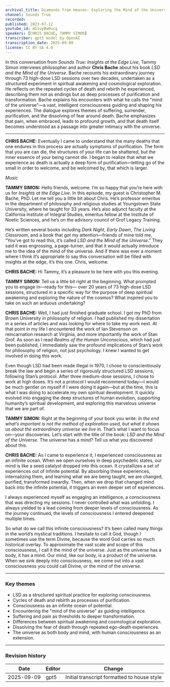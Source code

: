 ```yaml
---
archival_title: Diamonds from Heaven: Exploring the Mind of the Universe
channel: Sounds True
recorded: 
published: 2023-07-12
youtube_id: mG1uyBw0ucg
speakers: [CHRIS BACHE, TAMMY SIMON]
transcriber: gpt5 model by OpenAI
transcription_date: 2025-09-09
license: CC BY-SA 4.0
---
```


In this conversation from *Sounds True: Insights at the Edge Live*, Tammy Simon interviews philosopher and 
author **Chris Bache** about his book *LSD and the Mind of the Universe*. Bache recounts his extraordinary 
journey through 73 high-dose LSD sessions over two decades, undertaken as a structured experiment in 
spiritual awakening and cosmological exploration. He reflects on the repeated cycles of death and rebirth he 
experienced, describing them not as endings but as deep processes of purification and transformation. 
Bache explains his encounters with what he calls the "mind of the universe"—a vast, intelligent consciousness 
guiding and shaping his experiences. The dialogue explores themes of suffering, surrender, purification, 
and the dissolving of fear around death. Bache emphasizes that pain, when embraced, leads to profound 
growth, and that death itself becomes understood as a passage into greater intimacy with the universe. 

---

**CHRIS BACHE:** Eventually I came to understand that the many deaths that one endures in this process are 
actually symptoms of purification. The form that you are can die, the structures of your life can be shattered, 
but the inner essence of your being cannot die. I began to realize that what we experience as death is actually 
a deep form of purification—letting go of the small in order to welcome, and be welcomed by, that which is 
larger.

*Music*

**TAMMY SIMON:** Hello friends, welcome. I’m so happy that you’re here with us for *Insights at the Edge Live*. 
In this episode, my guest is Christopher M. Bache, PhD. Let me tell you a little bit about Chris. He’s professor 
emeritus in the department of philosophy and religious studies at Youngstown State University, where he taught 
for 33 years. He’s also adjunct faculty at the California Institute of Integral Studies, emeritus fellow at the 
Institute of Noetic Sciences, and he’s on the advisory council of Grof Legacy Training. 

He’s written several books including *Dark Night, Early Dawn*, *The Living Classroom*, and a book that got my 
attention—friends of mine told me, “You’ve got to read this, it’s called *LSD and the Mind of the Universe*.” 
They said it was engrossing, a page-turner, and that it would actually introduce me to the idea of the mind of 
the universe. And if there was ever a moment where I think it’s appropriate to say this conversation will be filled 
with insights at the edge, it’s this one. Chris, welcome.

**CHRIS BACHE:** Hi Tammy, it’s a pleasure to be here with you this evening.

**TAMMY SIMON:** Tell us a little bit right at the beginning. What prompted you to engage in—ready for this—
over 20 years of 73 high-dose LSD sessions, structured in a specific way for the purpose of deep spiritual 
awakening and exploring the nature of the cosmos? What inspired you to take on such an arduous undertaking?

**CHRIS BACHE:** Well, I had just finished graduate school. I got my PhD from Brown University in philosophy of 
religion. I had published my dissertation in a series of articles and was looking for where to take my work next. 
At that point in my life I encountered the work of Ian Stevenson on reincarnation research at Virginia, and more 
importantly the work of Stan Grof. As soon as I read *Realms of the Human Unconscious*, which had just been 
published, I immediately saw the profound implications of Stan’s work for philosophy of religion, not just 
psychology. I knew I wanted to get involved in doing this work. 

Even though LSD had been made illegal in 1970, I chose to conscientiously break the law and begin a series of 
rigorously structured LSD sessions, following Stan’s protocol. After three medium-dose sessions, I chose to 
work at high doses. It’s not a protocol I would recommend today—I would be much gentler on myself if I were 
doing it again—but at the time, this is what I was doing to accelerate my own spiritual development. It quickly 
evolved into engaging the deep structures of human evolution, supporting humanity’s spiritual development, 
and exploring this marvelous universe that we are part of.

**TAMMY SIMON:** Right at the beginning of your book you write: *In the end what’s important is not the method 
of exploration used, but what it shows us about the extraordinary universe we live in.* That’s what I want to 
focus on—your discoveries. Let’s start with the title of the book: *LSD and the Mind of the Universe.* The 
universe has a mind? Tell us what you discovered about this.

**CHRIS BACHE:** As I came to experience it, I experienced consciousness as an infinite ocean. When we open 
ourselves in deep psychedelic states, our mind is like a seed catalyst dropped into this ocean. It crystallizes a set 
of experiences out of infinite potential. By absorbing these experiences, internalizing them, and learning what 
we are being taught, we are changed, purified, transformed inwardly. Then, when we drop that changed mind 
back into the infinite potential, it triggers an even deeper set of experiences. 

I always experienced myself as engaging an intelligence, a consciousness that was directing my sessions. I never 
controlled what was unfolding. I always yielded to a lead coming from deeper levels of consciousness. As the 
journey continued, the levels of consciousness I entered deepened multiple times. 

So what do we call this infinite consciousness? It’s been called many things in the world’s mystical traditions. I 
hesitate to call it God, though I sometimes use the term Divine, because the word God carries so much historical 
overlay. To approximate the vast scale and scope of this consciousness, I call it the mind of the universe. Just as 
the universe has a body, it has a mind. Our mind, like our body, is a product of the universe. When we sink 
deeply into consciousness, we come out into a vast consciousness you could call Divine, or the mind of the 
universe.

---

### Key themes
- LSD as a structured spiritual practice for exploring consciousness.
- Cycles of death and rebirth as processes of purification.
- Consciousness as an infinite ocean of potential.
- Encountering the "mind of the universe" as guiding intelligence.
- Suffering and pain as thresholds to deeper transformation.
- Differences between spiritual awakening and cosmological exploration.
- Dissolving the fear of death through repeated ego-death experiences.
- The universe as both body and mind, with human consciousness as an extension.

---

### Revision history
| Date       | Editor | Change |
|------------|--------|--------|
| 2025-09-09 | gpt5   | Initial transcript formatted to house style |
```markdown

